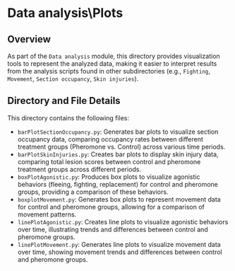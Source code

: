 # Data analysis\Plots

## Overview

As part of the `Data analysis` module, this directory provides visualization tools to represent the analyzed data, making it easier to interpret results from the analysis scripts found in other subdirectories (e.g., `Fighting`, `Movement`, `Section occupancy`, `Skin injuries`).

## Directory and File Details

This directory contains the following files:

-   `barPlotSectionOccupancy.py`: Generates bar plots to visualize section occupancy data, comparing occupancy rates between different treatment groups (Pheromone vs. Control) across various time periods.
-   `barPlotSkinInjuries.py`: Creates bar plots to display skin injury data, comparing total lesion scores between control and pheromone treatment groups across different periods.
-   `boxPlotAgonistic.py`: Produces box plots to visualize agonistic behaviors (fleeing, fighting, replacement) for control and pheromone groups, providing a comparison of these behaviors.
-   `boxplotMovement.py`: Generates box plots to represent movement data for control and pheromone groups, allowing for a comparison of movement patterns.
-   `linePlotAgonistic.py`: Creates line plots to visualize agonistic behaviors over time, illustrating trends and differences between control and pheromone groups.
-   `linePlotMovement.py`: Generates line plots to visualize movement data over time, showing movement trends and differences between control and pheromone groups.
